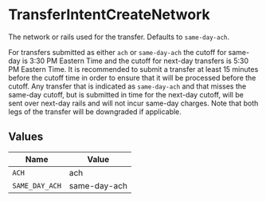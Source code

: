 # TransferIntentCreateNetwork

The network or rails used for the transfer. Defaults to `same-day-ach`.

For transfers submitted as either `ach` or `same-day-ach` the cutoff for same-day is 3:30 PM Eastern Time and the cutoff for next-day transfers is 5:30 PM Eastern Time. It is recommended to submit a transfer at least 15 minutes before the cutoff time in order to ensure that it will be processed before the cutoff. Any transfer that is indicated as `same-day-ach` and that misses the same-day cutoff, but is submitted in time for the next-day cutoff, will be sent over next-day rails and will not incur same-day charges. Note that both legs of the transfer will be downgraded if applicable.


## Values

| Name           | Value          |
| -------------- | -------------- |
| `ACH`          | ach            |
| `SAME_DAY_ACH` | same-day-ach   |